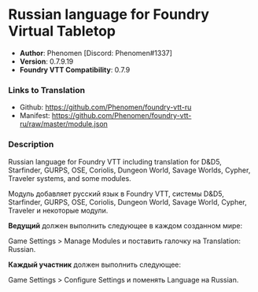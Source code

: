 # Russian language for Foundry Virtual Tabletop

* **Author**: Phenomen [Discord: Phenomen#1337]
* **Version**: 0.7.9.19
* **Foundry VTT Compatibility**: 0.7.9

### Links to Translation
* Github: https://github.com/Phenomen/foundry-vtt-ru
* Manifest: https://github.com/Phenomen/foundry-vtt-ru/raw/master/module.json


### Description
Russian language for Foundry VTT including translation for D&D5, Starfinder, GURPS, OSE, Coriolis, Dungeon World, Savage Worlds, Cypher, Traveler systems, and some modules.

Модуль добавляет русский язык в Foundry VTT, системы D&D5, Starfinder, GURPS, OSE, Coriolis, Dungeon World, Savage World, Cypher, Traveler и некоторые модули.

**Ведущий** должен выполнить следующее в каждом созданном мире:

Game Settings > Manage Modules и поставить галочку на Translation: Russian.

**Каждый участник** должен выполнить следующее:

Game Settings > Configure Settings и поменять Language на Russian.

